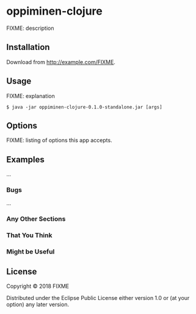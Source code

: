 # oppiminen-clojure

FIXME: description

## Installation

Download from http://example.com/FIXME.

## Usage

FIXME: explanation

    $ java -jar oppiminen-clojure-0.1.0-standalone.jar [args]

## Options

FIXME: listing of options this app accepts.

## Examples

...

### Bugs

...

### Any Other Sections
### That You Think
### Might be Useful

## License

Copyright © 2018 FIXME

Distributed under the Eclipse Public License either version 1.0 or (at
your option) any later version.
